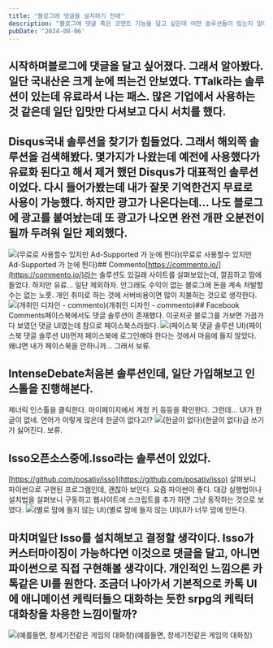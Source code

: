 ```yaml
---
title: "블로그에 댓글을 설치하기 전에"
description: "블로그에 댓글 혹은 코멘트 기능을 달고 싶은데 어떤 솔루션들이 있는지 알아봤다. 국내에는 솔루션이 많지 않았지만, 해외에는 솔루션이 많았는데, 대표적으로 Disqus, Commento, Isso, Facebook Comments, IntenseDebate 등이 있었는데 하나씩 살펴봤다."
pubDate: '2024-08-06'
---
```


## 시작하며블로그에 댓글을 달고 싶어졌다. 그래서 알아봤다. 일단 국내산은 크게 눈에 띄는건 안보였다. TTalk라는 솔루션이 있는데 유료라서 나는 패스. 많은 기업에서 사용하는 것 같은데 일단 입맛만 다셔보고 다시 서치를 했다.

## Disqus국내 솔루션을 찾기가 힘들었다. 그래서 해외쪽 솔루션을 검색해봤다. 몇가지가 나왔는데 예전에 사용했다가 유료화 된다고 해서 제거 했던 Disqus가 대표적인 솔루션이었다. 다시 들어가봤는데 내가 잘못 기억한건지 무료로 사용이 가능했다. 하지만 광고가 나온다는데… 나도 블로그에 광고를 붙여놨는데 또 광고가 나오면 완전 개판 오분전이 될까 두려워 일단 제외했다.

![(무료로 사용할수 있지만 Ad-Supported 가 눈에 띈다)](/content/images/2024/08/DraggedImage.png)(무료로 사용할수 있지만 Ad-Supported 가 눈에 띈다)## Commento[https://commento.io/](https://commento.io/)라는 솔루션도 있길래 사이트를 살펴보았는데, 깔끔하고 맘에 들었다. 하지만 유료… 일단 제외하자. 안그래도 수익이 없는 블로그에 돈을 계속 처발할수는 없는 노릇. 개인 취미로 하는 것에 서버비용이면 많이 지불하는 것으로 생각한다.
![(개취인 디자인 - commento)](/content/images/2024/08/DraggedImage-1.png)(개취인 디자인 - commento)## Facebook Comments페이스북에서도 댓글 솔루션이 존재했다. 이곳저곳 블로그를 가보면 가끔가다 보였던 댓글 UI였는데 참으로 페이스북스러웠다.
![(페이스북 댓글 솔루션 UI)](/content/images/2024/08/DraggedImage---------.jpg)(페이스북 댓글 솔루션 UI)먼저 페이스북에 로그인해야 한다는 것에서 마음에 들지 않았다. 왜냐면 내가 페이스북을 안하니까… 그래서 보류.

## IntenseDebate처음본 솔루션인데, 일단 가입해보고 인스톨을 진행해본다.

제너릭 인스톨을 클릭한다.
마이페이지에서 계정 키 등등을 확인한다. 그런데… UI가 한글이 없네. 언어가 이렇게 많은데 한글이 없다고!?
![(한글이 없다)](/content/images/2024/08/DraggedImage-4.png)(한글이 없다)급 쓰기가 싫어진다. 보류.

## Isso오픈소스중에.Isso라는 솔루션이 있었다.

[https://github.com/posativ/isso](https://github.com/posativ/isso)
살펴보니 파이썬으로 구현된 프로그램인데, 괜찮아 보인다. 요즘 파이썬이 좋다. 대강 실행법이나 설치법을 살펴보니 구동하고 웹사이트에 스크립트를 추가 하면 그냥 동작하는 것으로 보였다.
![(별로 맘에 들지 않는 UI)](/content/images/2024/08/167268553-3f30b448-25ff-4850-afef-df2f2e599c93.png)(별로 맘에 들지 않는 UI)UI가 너무 맘에 안든다.

## 마치며일단 Isso를 설치해보고 결정할 생각이다. Isso가 커스터마이징이 가능하다면 이것으로 댓글을 달고, 아니면 파이썬으로 직접 구현해볼 생각이다. 개인적인 느낌으론 카톡같은 UI를 원한다. 조금더 나아가서 기본적으로 카톡 UI에 애니메이션 케릭터들으 대화하는 듯한 srpg의 케릭터 대화창을 차용한 느낌이랄까?

![(예를들면, 창세기전같은 게임의 대화창)](/content/images/2024/08/DraggedImage-5.png)(예를들면, 창세기전같은 게임의 대화창)